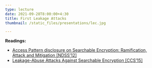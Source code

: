 ```yaml
---
type: lecture
date: 2021-09-28T8:00:00+4:30
title: First Leakage Attacks
thumbnail: /static_files/presentations/lec.jpg

---
```

**Readings:**
- [Access Pattern disclosure on Searchable Encryption: Ramification, Attack and Mitigation [NDSS’12]](https://www.ndss-symposium.org/wp-content/uploads/2017/09/06_1.pdf)
- [Leakage-Abuse Attacks Against Searchable Encryption [CCS’15]](https://eprint.iacr.org/2016/718.pdf)
